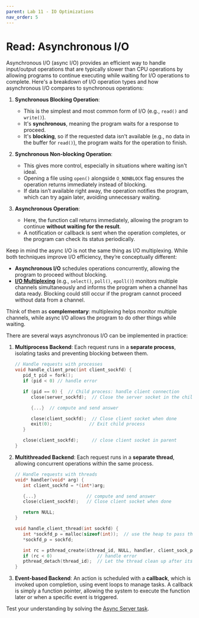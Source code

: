 ```yaml
---
parent: Lab 11 - IO Optimizations
nav_order: 5
---
```


# Read: Asynchronous I/O

Asynchronous I/O (async I/O) provides an efficient way to handle input/output operations that are typically slower than CPU operations by allowing programs to continue executing while waiting for I/O operations to complete.
Here's a breakdown of I/O operation types and how asynchronous I/O compares to synchronous operations:

1. **Synchronous Blocking Operation**:
   - This is the simplest and most common form of I/O (e.g., `read()` and `write()`).
   - It's **synchronous**, meaning the program waits for a response to proceed.
   - It's **blocking**, so if the requested data isn't available (e.g., no data in the buffer for `read()`), the program waits for the operation to finish.

1. **Synchronous Non-blocking Operation**:
   - This gives more control, especially in situations where waiting isn't ideal.
   - Opening a file using `open()` alongside `O_NONBLOCK` flag ensures the operation returns immediately instead of blocking.
   - If data isn’t available right away, the operation notifies the program, which can try again later, avoiding unnecessary waiting.

1. **Asynchronous Operation**:
   - Here, the function call returns immediately, allowing the program to continue **without waiting for the result**.
   - A notification or callback is sent when the operation completes, or the program can check its status periodically.

Keep in mind the async I/O is not the same thing as I/O multiplexing.
While both techniques improve I/O efficiency, they’re conceptually different:

- **Asynchronous I/O** schedules operations concurrently, allowing the program to proceed without blocking.
- [**I/O Multiplexing**](lab11.md#i/o-multiplexing) (e.g., `select()`, `poll()`, `epoll()`) monitors multiple channels simultaneously and informs the program when a channel has data ready.
  Blocking could still occur if the program cannot proceed without data from a channel.

Think of them as **complementary**: multiplexing helps monitor multiple channels, while async I/O allows the program to do other things while waiting.

There are several ways asynchronous I/O can be implemented in practice:

1. **Multiprocess Backend**: Each request runs in a **separate process**, isolating tasks and preventing blocking between them.

   ```c
   // Handle requests with processes
   void handle_client_proc(int client_sockfd) {
      pid_t pid = fork();
      if (pid < 0) // handle error

      if (pid == 0) {  // Child process: handle client connection
         close(server_sockfd);  // Close the server socket in the child

         {...}  // compute and send answer

         close(client_sockfd);  // Close client socket when done
         exit(0);              // Exit child process
      }

      close(client_sockfd);     // close client socket in parent
   }
   ```

1. **Multithreaded Backend**: Each request runs in a **separate thread**, allowing concurrent operations within the same process.

   ```c
   // Handle requests with threads
   void* handler(void* arg) {
      int client_sockfd = *(int*)arg;

      {...}                   // compute and send answer
      close(client_sockfd);   // Close client socket when done

      return NULL;
   }

   void handle_client_thread(int sockfd) {
      int *sockfd_p = malloc(sizeof(int));  // use the heap to pass the address
      *sockfd_p = sockfd;

      int rc = pthread_create(&thread_id, NULL, handler, client_sock_ptr);
      if (rc < 0)                 // handle error
      pthread_detach(thread_id);  // Let the thread clean up after itself
   }
   ```

1. **Event-based Backend**: An action is scheduled with a **callback**, which is invoked upon completion, using event loops to manage tasks.
  A callback is simply a function pointer, allowing the system to execute the function later or when a specific event is triggered.

Test your understanding by solving the [Async Server task](lab11.md#task-async-server).

